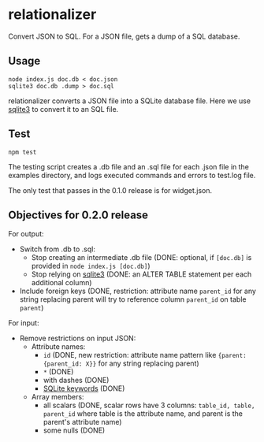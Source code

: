 # relationalizer
Convert JSON to SQL. For a JSON file, gets a dump of a SQL database.

## Usage
    node index.js doc.db < doc.json
    sqlite3 doc.db .dump > doc.sql

relationalizer converts a JSON file into a SQLite database file. Here we use [sqlite3](https://sqlite.org/cli.html) to convert it to an SQL file.

## Test
    npm test

The testing script creates a .db file and an .sql file for each .json file in the examples directory, and logs executed commands and errors to test.log file.

The only test that passes in the 0.1.0 release is for widget.json.

## Objectives for 0.2.0 release

For output:

- Switch from .db to .sql:
  - Stop creating an intermediate .db file (DONE: optional, if `[doc.db]` is provided in `node index.js [doc.db]`)
  - Stop relying on [sqlite3](https://sqlite.org/cli.html) (DONE: an ALTER TABLE statement per each additional column)
- Include foreign keys (DONE, restriction: attribute name `parent_id` for any string replacing parent will try to reference column `parent_id` on table `parent`)

For input:

- Remove restrictions on input JSON:
  - Attribute names:
    - `id` (DONE, new restriction: attribute name pattern like `{parent:{parent_id: X}}` for any string replacing parent)
    - `*` (DONE)
    - with dashes (DONE)
    - [SQLite keywords](https://sqlite.org/lang_keywords.html) (DONE)
  - Array members:
    - all scalars (DONE, scalar rows have 3 columns: `table_id, table, parent_id` where table is the attribute name, and parent is the parent's attribute name)
    - some nulls (DONE)

